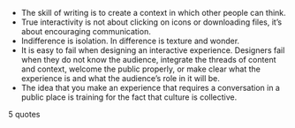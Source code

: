  - The skill of writing is to create a context in which other people can think.
 - True interactivity is not about clicking on icons or downloading files, it’s about encouraging communication.
 - Indifference is isolation. In difference is texture and wonder.
 - It is easy to fail when designing an interactive experience. Designers fail when they do not know the audience, integrate the threads of content and context, welcome the public properly, or make clear what the experience is and what the audience’s role in it will be.
 - The idea that you make an experience that requires a conversation in a public place is training for the fact that culture is collective.

5 quotes